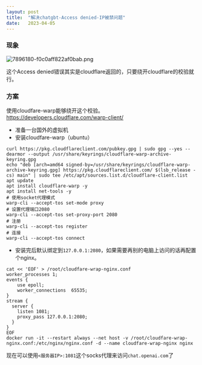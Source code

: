 ```yaml
---
layout: post
title:  "解决chatgbt-Access denied-IP被禁问题"
date:   2023-04-05
---
```

### 现象
![7896180-f0c0aff822af0bab.png](@img/7896180-f0c0aff822af0bab.png)

这个Access denied错误其实是cloudflare返回的，只要绕开cloudflare的校验就行。

### 方案
使用cloudfare-warp能够绕开这个校验。 https://developers.cloudflare.com/warp-client/

- 准备一台国外的虚拟机
- 安装cloudfare-warp（ubuntu）
```shell
curl https://pkg.cloudflareclient.com/pubkey.gpg | sudo gpg --yes --dearmor --output /usr/share/keyrings/cloudflare-warp-archive-keyring.gpg
echo "deb [arch=amd64 signed-by=/usr/share/keyrings/cloudflare-warp-archive-keyring.gpg] https://pkg.cloudflareclient.com/ $(lsb_release -cs) main" | sudo tee /etc/apt/sources.list.d/cloudflare-client.list
apt update
apt install cloudflare-warp -y
apt install net-tools -y
# 使用socket代理模式
warp-cli --accept-tos set-mode proxy 
# 设置代理端口2080
warp-cli --accept-tos set-proxy-port 2080
# 注册
warp-cli --accept-tos register
# 连接
warp-cli --accept-tos connect

```
- 安装完后默认绑定到`127.0.0.1:2080`，如果需要再别的电脑上访问的话再配置个nginx。
```shell
cat << 'EOF' > /root/cloudfare-wrap-nginx.conf
worker_processes 1;
events {
    use epoll;
    worker_connections  65535;
}
stream {
  server {
    listen 1081;
    proxy_pass 127.0.0.1:2080;
  }
}
EOF
docker run -it --restart always --net host -v /root/cloudfare-wrap-nginx.conf:/etc/nginx/nginx.conf -d --name cloudfare-wrap-nginx nginx
```
现在可以使用`<服务器IP>:1081`这个socks代理来访问`chat.openai.com`了
